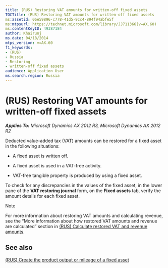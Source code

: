 ```yaml
---
title: (RUS) Restoring VAT amounts for written-off fixed assets
TOCTitle: (RUS) Restoring VAT amounts for written-off fixed assets
ms:assetid: 06e59896-c778-41d5-9cc4-894f94abfe5f
ms:mtpsurl: https://technet.microsoft.com/library/JJ711366(v=AX.60)
ms:contentKeyID: 49387184
author: Khairunj
ms.date: 04/18/2014
mtps_version: v=AX.60
f1_keywords:
- (RUS)
- Russia
- Restoring
- written-off fixed assets
audience: Application User
ms.search.region: Russia
---
```


# (RUS) Restoring VAT amounts for written-off fixed assets 


_**Applies To:** Microsoft Dynamics AX 2012 R3, Microsoft Dynamics AX 2012 R2_

Deducted value-added tax (VAT) amounts can be restored for a fixed asset in the following situations:

  - A fixed asset is written off.

  - A fixed asset is used in a VAT-free activity.

  - VAT-free tangible property is produced by using a fixed asset.

To check for any discrepancies in the values of the fixed asset, in the lower pane of the **VAT restoring journal** form, on the **Fixed assets** tab, verify the amount details for each fixed asset.


> [!NOTE]
> <P>For more information about restoring VAT amounts and calculating revenue, see the “More information about how restored VAT amounts and revenue are calculated” section in <A href="rus-calculate-restored-vat-and-revenue-amounts.md">(RUS) Calculate restored VAT and revenue amounts</A>.</P>



## See also

[(RUS) Create the product output or mileage of a fixed asset](rus-create-the-product-output-or-mileage-of-a-fixed-asset.md)

  


